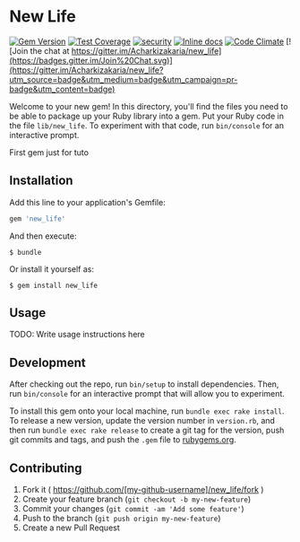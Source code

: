 # New Life

[![Gem Version](https://badge.fury.io/rb/new_life.svg)](http://badge.fury.io/rb/new_life)
[![Test Coverage](https://codeclimate.com/github/Acharkizakaria/new_life/badges/coverage.svg)](https://codeclimate.com/github/Acharkizakaria/new_life)
[![security](https://hakiri.io/github/acharkizakaria/new_life/master.svg)](https://hakiri.io/github/acharkizakaria/new_life/master)
[![Inline docs](http://inch-ci.org/github/Acharkizakaria/new_life.svg?branch=master)](http://inch-ci.org/github/Acharkizakaria/new_life)
[![Code Climate](https://codeclimate.com/github/Acharkizakaria/new_life/badges/gpa.svg)](https://codeclimate.com/github/Acharkizakaria/new_life)
[![Join the chat at https://gitter.im/Acharkizakaria/new_life](https://badges.gitter.im/Join%20Chat.svg)](https://gitter.im/Acharkizakaria/new_life?utm_source=badge&utm_medium=badge&utm_campaign=pr-badge&utm_content=badge)


Welcome to your new gem! In this directory, you'll find the files you need to be able to package up your Ruby library into a gem. Put your Ruby code in the file `lib/new_life`. To experiment with that code, run `bin/console` for an interactive prompt.

First gem just for tuto

## Installation

Add this line to your application's Gemfile:

```ruby
gem 'new_life'
```

And then execute:

    $ bundle

Or install it yourself as:

    $ gem install new_life

## Usage

TODO: Write usage instructions here

## Development

After checking out the repo, run `bin/setup` to install dependencies. Then, run `bin/console` for an interactive prompt that will allow you to experiment. 

To install this gem onto your local machine, run `bundle exec rake install`. To release a new version, update the version number in `version.rb`, and then run `bundle exec rake release` to create a git tag for the version, push git commits and tags, and push the `.gem` file to [rubygems.org](https://rubygems.org).

## Contributing

1. Fork it ( https://github.com/[my-github-username]/new_life/fork )
2. Create your feature branch (`git checkout -b my-new-feature`)
3. Commit your changes (`git commit -am 'Add some feature'`)
4. Push to the branch (`git push origin my-new-feature`)
5. Create a new Pull Request
